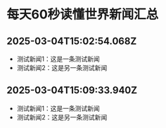 # 每天60秒读懂世界新闻汇总

## 2025-03-04T15:02:54.068Z

- 测试新闻1：这是一条测试新闻
- 测试新闻2：这是另一条测试新闻

## 2025-03-04T15:09:33.940Z

- 测试新闻1：这是一条测试新闻
- 测试新闻2：这是另一条测试新闻

